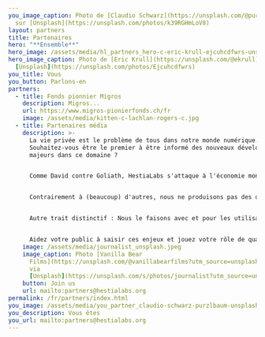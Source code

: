 ```yaml
---
you_image_caption: Photo de [Claudio Schwarz](https://unsplash.com/@purzlbaum)
  sur [Unsplash](https://unsplash.com/photos/k39RGHmLoV8)
layout: partners
title: Partenaires
hero: "**Ensemble**"
hero_image: /assets/media/hl_partners_hero-c-eric-krull-ejcuhcdfwrs-unsplash-c.jpeg
hero_image_caption: Photo de [Eric Krull](https://unsplash.com/@ekrull) sur
  [Unsplash](https://unsplash.com/photos/Ejcuhcdfwrs)
you_title: Vous
you_button: Parlons-en
partners:
  - title: Fonds pionnier Migros
    description: Migros...
    url: https://www.migros-pionierfonds.ch/fr
    image: /assets/media/kitten-c-lachlan-rogers-c.jpg
  - title: Partenaires média
    description: >-
      La vie privée est le problème de tous dans notre monde numérique.
      Souhaitez-vous être le premier à être informé des nouveaux développements
      majeurs dans ce domaine ?


      Comme David contre Goliath, HestiaLabs s'attaque à l'économie monopolistique des données, dans l'intérêt de chacun. Avec succès.


      Contrairement à (beaucoup) d'autres, nous ne produisons pas des opinions mais des faits : analyse de données, innovations tangibles, connaissances scientifiques...


      Autre trait distinctif : Nous le faisons avec et pour les utilisateurs de services numériques, pas à leur insu.


      Aidez votre public à saisir ces enjeux et jouez votre rôle de quatrième pouvoir en relayant nos efforts.
    image: /assets/media/journalist_unsplash.jpeg
    image_caption: Photo [Vanilla Bear
      Films](https://unsplash.com/@vanillabearfilms?utm_source=unsplash&utm_medium=referral&utm_content=creditCopyText)
      via
      [Unsplash](https://unsplash.com/s/photos/journalist?utm_source=unsplash&utm_medium=referral&utm_content=creditCopyText)
    button: Join us
    url: mailto:partners@hestialabs.org
permalink: /fr/partners/index.html
you_image: /assets/media/you_partner_claudio-schwarz-purzlbaum-unsplash.jpeg
you_description: Vous êtes
you_url: mailto:partners@hestialabs.org
---
```

